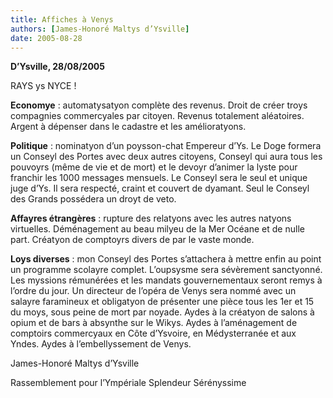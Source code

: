 ```yaml
---
title: Affiches à Venys
authors: [James-Honoré Maltys d’Ysville]
date: 2005-08-28
---
```


**D’Ysville, 28/08/2005**

RAYS ys NYCE !

**Economye** : automatysatyon complète des revenus. Droit de créer troys compagnies commercyales par citoyen. Revenus totalement aléatoires. Argent à dépenser dans le cadastre et les amélioratyons.

**Politique** : nominatyon d’un poysson-chat Empereur d’Ys. Le Doge formera un Conseyl des Portes avec deux autres citoyens, Conseyl qui aura tous les pouvoyrs (même de vie et de mort) et le devoyr d’animer la lyste pour franchir les 1000 messages mensuels. Le Conseyl sera le seul et unique juge d’Ys. Il sera respecté, craint et couvert de dyamant. Seul le Conseyl des Grands possédera un droyt de veto.

**Affayres étrangères** : rupture des relatyons avec les autres natyons virtuelles. Déménagement au beau milyeu de la Mer Océane et de nulle part. Créatyon de comptoyrs divers de par le vaste monde.

**Loys diverses** : mon Conseyl des Portes s’attachera à mettre enfin au point un programme scolayre complet. L’oupsysme sera sévèrement sanctyonné. Les myssions rémunérées et les mandats gouvernementaux seront remys à l’ordre du jour. Un directeur de l’opéra de Venys sera nommé avec un salayre faramineux et obligatyon de présenter une pièce tous les 1er et 15 du moys, sous peine de mort par noyade. Aydes à la créatyon de salons à opium et de bars à absynthe sur le Wikys. Aydes à l’aménagement de comptoirs commercyaux en Côte d’Ysvoire, en Médysterranée et aux Yndes. Aydes à l’embellyssement de Venys.

James-Honoré Maltys d’Ysville

Rassemblement pour l’Ympériale Splendeur Sérényssime